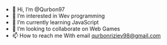 - 👋 Hi, I’m @Qurbon97
- 👀 I’m interested in Wev programming
- 🌱 I’m currently learning JavaScript
- 💞️ I’m looking to collaborate on Web Games
- 📫 How to reach me With email qurbonriziev98@gmail.com

<!---
Qurbon97/Qurbon97 is a ✨ special ✨ repository because its `README.md` (this file) appears on your GitHub profile.
You can click the Preview link to take a look at your changes.
--->
